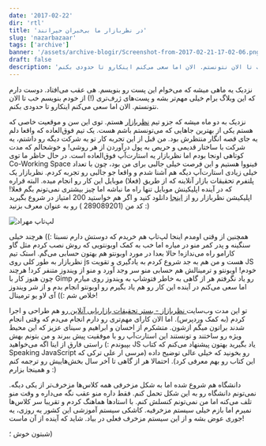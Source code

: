 ```yaml
---
date: '2017-02-22'
dir: 'rtl'
title: 'در نظربازار ما بی‌خبران حیرانند'
slug: 'nazarbazaar'
tags: ['archive']
banner: '/assets/archive-blogir/Screenshot-from-2017-02-21-17-02-06.png'
draft: false
description: 'نزدیک یه ماهی میشه که می‌خوام این پست رو بنویسم. هی عقب می‌افتاد. دوست دارم که این وبلاگ برام خیلی مهم‌تر بشه و پست‌های ژرف‌تری (!) از خودم بنویسم خب تا الان نتونستم. الان اما سعی می‌کنم اینکارو تا حدودی بکنم.'
---
```


نزدیک یه ماهی میشه که می‌خوام این پست رو بنویسم. هی عقب می‌افتاد. دوست دارم که این وبلاگ برام خیلی مهم‌تر بشه و پست‌های ژرف‌تری (!) از خودم بنویسم خب تا الان نتونستم. الان اما سعی می‌کنم اینکارو تا حدودی بکنم.

نزدیک به دو ماه میشه که جزو تیم [نظربازار](https://www.nazarbazaar.ir/) هستم. توی این سن و موقعیت خاصی که هستم یکی از بهترین جاهایی که می‌تونستم باشم هست. یک تیم فوق‌العاده که واقعا دلم یه جای قصه انگار منتظرش بود. من قبل از این تجربه کار تو یه شرکت دیگه رو داشتم، یه شرکت با ساختار قدیمی و حریص به پول درآوردن از هر روشی! و خوشحالم که مدت کوتاهی اونجا بودم اما نظربازار یه استارت‌آپ فوق‌العاده است. در حال حاظر ما توی Co-Working Space فینووا هستیم و این فرصت خیلی جالبی برای من بود، چون با تعداد خیلی زیادی استارت‌آپ‌ دیگه هم آشنا شدم و واقعا جو جالبی رو تجربه کردم. نظربازار یک پلتفرم تحقیقات بازار آنلاینه که از طریق (فعلا) موبایل این کار رو انجام میده. البته قراره که در آینده اپلیکینش موبایل تنها راه ما نباشه اما چیز بیشتری نمی‌تونم بگم فعلا! اپلیکیشن نظربازار رو از [اینجا](https://cafebazaar.ir/app/ir.nazarbazaar.app/?l=fa) دانلود کنید و اگر هم خواستید 200 امتیاز در شروع بگیرید کد من (289089201 ) رو به عنوان معرف بزنید :)

![لپ‌تاپ مهراد](/assets/archive-blogir/photo-2017-02-28-17-35-43.jpg)

همچنین از وقتی اومدم اینجا لپ‌تاپ هم خریدم که دوستش دارم نسبتا :)) هرچند خیلی سنگینه و پدر کمر منو در میاره اما خب به کمک اوبونتویی که روش نصب کردم مثل گاو کارامو راه می‌ندازه! حالا بعدا در مورد اوبونتو هم بهتون حسابی می‌گم. استک تیم نظربازار به طور کلی روی js هست و من هم به جد شروع کردم به یادگیری و تقویت JS خودم! اوبونتو و ترمینالش هم حسابی منو سر وجد آورد و منو از ویندوز متنفر کرد! هرچند چون هنوز کار با Gimp رو یاد نگرفتم هر از گاهی به خاطر فتوشاپ به ویندوز روی میارم اما سعی می‌کنم در آینده این کار رو هم یاد بگیرم رو اوبونتو انجام بدم و از شر ویندوز خلاص شم :)) آی لاو یو ترمینال!

تو این مدت وب‌سایت[ نظربازاز - بستر تحقیقات بازاریابی آنلاین ](https://www.nazarbazaar.ir/)رو هم طراحی و اجرا کردم (به کمک وردپرس). اما الان کارای مهم‌تری رو دارم انجام می‌دم که وقتی انجام شدند براتون میگم ازشون. متشکرم از احسان و ابراهیم و سینای عزیز که این محیط ویژه رو ساختند و تونستند این استارت‌آپ رو با موفقیت پیش ببرند و من بتونم بهش بپیوندم :) راستی فارق از اینا اگه می‌خواهید ‌JS یاد بگیرید بهتون پیشنهاد می‌کنم که کتاب Speaking JavaScript رو بخونید که خیلی عالی توضیح داده (مرسی ار علی ترکی که این کتاب رو بهم معرفی کرد). احتمالا هر از گاهی تا آخر سال بخش‌هاییش رو ترجمه کنم و همینجا بزارم :)

دانشگاه هم شروع شده اما به شکل مزخرفی همه کلاس‌ها مزخرف‌تر از یکی دیگه. نمی‌تونم دانشگاه رو به این شکل تحمل کنم. فقط داره منو عقب نگه می‌داره و وقت منو تلف می‌کنه اما من نمی‌تونم کنسلش کنم. با استاد‌ها هماهنگ کردم و تقریبا سر کلاس‌ها نمیرم اما بازم خیلی سیستم مزخرفیه. کاشکی سیستم آموزشی این کشور یه روزی،‌ یه جوری عوض بشه و از این سیستم مزخرف فعلی در بیاد. شاید که آینده از آن ماست!

شبتون خوش ؛)
